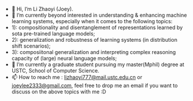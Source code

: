 - 👋 Hi, I’m Li Zhaoyi (Joey).
- 👀 I’m currently beyond interested in understanding & enhancing machine learning systems, especially when it comes to the following topics:
-   1): compositionality and disentanglement of representations learned by sota pre-trained language models;
-   2): generalization and robustness of learning systems (in distribution shift scenarios);
-   3): composiitonal generalization and interpreting complex reasoning capacity of (large) neural language models;
- 🌱 I’m currently a graduate student pursuing my master(Mphil) degree at USTC, School of Computer Science. 
- 📫 How to reach me : lizhaoyi777@mail.ustc.edu.cn or joeylee2333@gmail.com, feel free to drop me an email if you want to discuss on the above topics with me :D

<!---
Joeylee-rio/Joeylee-rio is a ✨ special ✨ repository because its `README.md` (this file) appears on your GitHub profile.
You can click the Preview link to take a look at your changes.
--->
